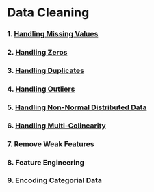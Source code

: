 # Data Cleaning
### 1. [Handling Missing Values](https://github.com/tbgrun/machine_learning/blob/main/02%20-%20Data%20Cleaning/01%20-%20Handling%20Missing%20Values.md)
### 2. [Handling Zeros](https://github.com/tbgrun/machine_learning/blob/main/02%20-%20Data%20Cleaning/02%20-%20Handling%20Zeros)
### 3. [Handling Duplicates](https://github.com/tbgrun/machine_learning/blob/main/02%20-%20Data%20Cleaning/03%20-%20Handling%20Duplicates.md)
### 4. [Handling Outliers](https://github.com/tbgrun/machine_learning/blob/main/02%20-%20Data%20Cleaning/04%20-%20Handling%20Outliers.md)
### 5. [Handling Non-Normal Distributed Data](https://github.com/tbgrun/machine_learning/blob/main/02%20-%20Data%20Cleaning/05%20-%20Handling%20Non-Normal%20Distributed%20Data.md)
### 6. [Handling Multi-Colinearity](https://github.com/tbgrun/machine_learning/blob/main/02%20-%20Data%20Cleaning/06%20-%20Handling%20Multi-Colinearity.md)
### 7. Remove Weak Features
### 8. Feature Engineering
### 9. Encoding Categorial Data
